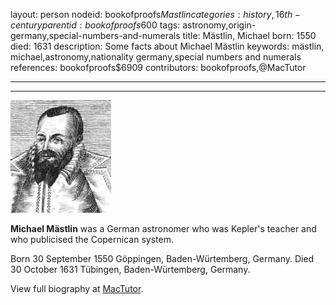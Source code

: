 layout: person
nodeid: bookofproofs$Mastlin
categories: history,16th-century
parentid: bookofproofs$600
tags: astronomy,origin-germany,special-numbers-and-numerals
title: Mästlin, Michael
born: 1550
died: 1631
description: Some facts about Michael Mästlin
keywords: mästlin, michael,astronomy,nationality germany,special numbers and numerals
references: bookofproofs$6909
contributors: bookofproofs,@MacTutor

---


---

![Mastlin.jpg](https://github.com/bookofproofs/bookofproofs.github.io/blob/main/_sources/_assets/images/portraits/Mastlin.jpg?raw=true)

**Michael Mästlin** was a German astronomer who was Kepler's teacher and who publicised the Copernican system.

Born 30 September 1550 Göppingen, Baden-Würtemberg, Germany. Died 30 October 1631 Tübingen, Baden-Würtemberg, Germany.


View full biography at [MacTutor](https://mathshistory.st-andrews.ac.uk/Biographies/Mastlin/).
